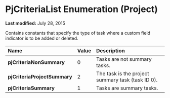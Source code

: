 
# PjCriteriaList Enumeration (Project)

 **Last modified:** July 28, 2015

Contains constants that specify the type of task where a custom field indicator is to be added or deleted.


|**Name**|**Value**|**Description**|
|:-----|:-----|:-----|
| **pjCriteriaNonSummary**|0|Tasks are not summary tasks.|
| **pjCriteriaProjectSummary**|2|The task is the project summary task (task ID 0).|
| **pjCriteriaSummary**|1|Tasks are summary tasks.|

